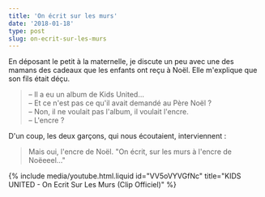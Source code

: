 ```yaml
---
title: 'On écrit sur les murs'
date: '2018-01-18'
type: post
slug: on-ecrit-sur-les-murs
---
```


En déposant le petit à la maternelle, je discute un peu avec une des mamans des cadeaux que les enfants ont reçu à Noël. Elle m'explique que son fils était déçu.

<!-- more -->

> – Il a eu un album de Kids United…  
> – Et ce n'est pas ce qu'il avait demandé au Père Noël ?  
> – Non, il ne voulait pas l'album, il voulait l'encre.  
> – L'encre ?

D'un coup, les deux garçons, qui nous écoutaient, interviennent :

> Mais oui, l'encre de Noël. "On écrit, sur les murs à l'encre de Noëeeel…"

{% include media/youtube.html.liquid id="VV5oVYVGfNc" title="KIDS UNITED - On Ecrit Sur Les Murs (Clip Officiel)" %}
